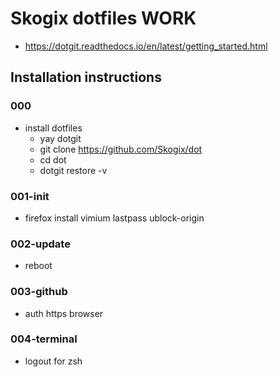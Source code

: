 # Skogix dotfiles WORK

- <https://dotgit.readthedocs.io/en/latest/getting_started.html>

## Installation instructions

### 000

- install dotfiles
  - yay dotgit
  - git clone <https://github.com/Skogix/dot>
  - cd dot
  - dotgit restore -v

### 001-init

- firefox
install vimium lastpass ublock-origin

### 002-update

- reboot

### 003-github

- auth https browser

### 004-terminal

- logout for zsh

